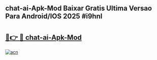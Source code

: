 ## chat-ai-Apk-Mod Baixar Gratis Ultima Versao Para Android/IOS 2025 #i9hnl

# <h2><a href="https://ainizakaria.my?title=chat-ai-Apk-Mod&ref=20M">🔗👉 🔴 chat-ai-Apk-Mod</a></h2>

[![acn](https://github.com/user-attachments/assets/0f9c940e-d8b0-45ae-aac7-cd30a18b3e1c)](https://ainizakaria.my?title=chat-ai-Apk-Mod&ref=20M)

